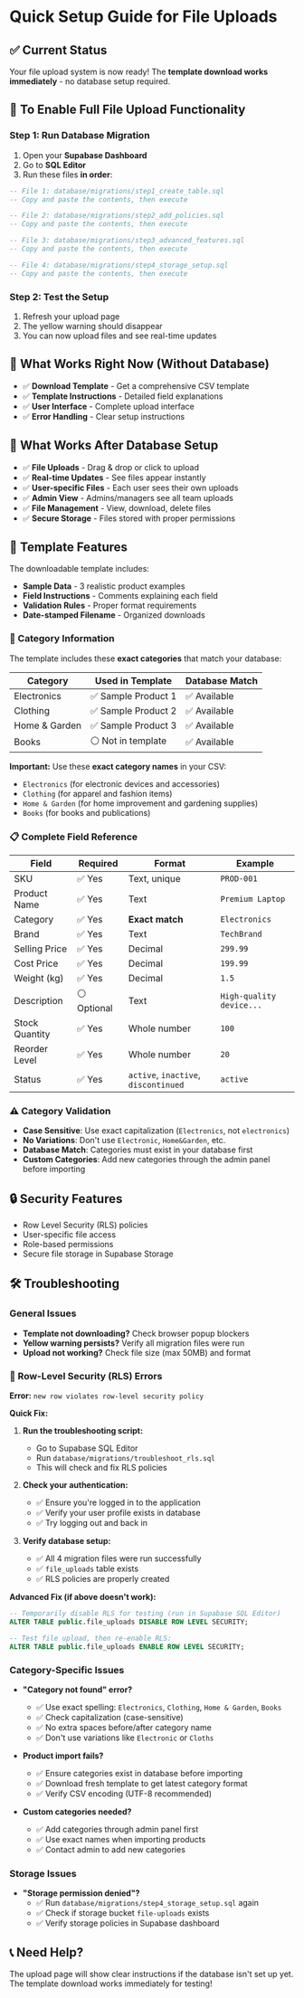 # Quick Setup Guide for File Uploads

## ✅ Current Status
Your file upload system is now ready! The **template download works immediately** - no database setup required.

## 🚀 To Enable Full File Upload Functionality

### Step 1: Run Database Migration
1. Open your **Supabase Dashboard**
2. Go to **SQL Editor**
3. Run these files **in order**:

```sql
-- File 1: database/migrations/step1_create_table.sql
-- Copy and paste the contents, then execute

-- File 2: database/migrations/step2_add_policies.sql  
-- Copy and paste the contents, then execute

-- File 3: database/migrations/step3_advanced_features.sql
-- Copy and paste the contents, then execute

-- File 4: database/migrations/step4_storage_setup.sql
-- Copy and paste the contents, then execute
```

### Step 2: Test the Setup
1. Refresh your upload page
2. The yellow warning should disappear
3. You can now upload files and see real-time updates

## 🎯 What Works Right Now (Without Database)
- ✅ **Download Template** - Get a comprehensive CSV template
- ✅ **Template Instructions** - Detailed field explanations  
- ✅ **User Interface** - Complete upload interface
- ✅ **Error Handling** - Clear setup instructions

## 🎯 What Works After Database Setup
- ✅ **File Uploads** - Drag & drop or click to upload
- ✅ **Real-time Updates** - See files appear instantly
- ✅ **User-specific Files** - Each user sees their own uploads
- ✅ **Admin View** - Admins/managers see all team uploads
- ✅ **File Management** - View, download, delete files
- ✅ **Secure Storage** - Files stored with proper permissions

## 📝 Template Features
The downloadable template includes:
- **Sample Data** - 3 realistic product examples
- **Field Instructions** - Comments explaining each field
- **Validation Rules** - Proper format requirements
- **Date-stamped Filename** - Organized downloads

### 📂 Category Information
The template includes these **exact categories** that match your database:

| **Category** | **Used in Template** | **Database Match** |
|--------------|---------------------|-------------------|
| Electronics | ✅ Sample Product 1 | ✅ Available |
| Clothing | ✅ Sample Product 2 | ✅ Available |
| Home & Garden | ✅ Sample Product 3 | ✅ Available |
| Books | ⚪ Not in template | ✅ Available |

**Important:** Use these **exact category names** in your CSV:
- `Electronics` (for electronic devices and accessories)
- `Clothing` (for apparel and fashion items)  
- `Home & Garden` (for home improvement and gardening supplies)
- `Books` (for books and publications)

### 📋 Complete Field Reference
| **Field** | **Required** | **Format** | **Example** |
|-----------|-------------|------------|-------------|
| SKU | ✅ Yes | Text, unique | `PROD-001` |
| Product Name | ✅ Yes | Text | `Premium Laptop` |
| Category | ✅ Yes | **Exact match** | `Electronics` |
| Brand | ✅ Yes | Text | `TechBrand` |
| Selling Price | ✅ Yes | Decimal | `299.99` |
| Cost Price | ✅ Yes | Decimal | `199.99` |
| Weight (kg) | ✅ Yes | Decimal | `1.5` |
| Description | ⚪ Optional | Text | `High-quality device...` |
| Stock Quantity | ✅ Yes | Whole number | `100` |
| Reorder Level | ✅ Yes | Whole number | `20` |
| Status | ✅ Yes | `active`, `inactive`, `discontinued` | `active` |

### ⚠️ Category Validation
- **Case Sensitive**: Use exact capitalization (`Electronics`, not `electronics`)
- **No Variations**: Don't use `Electronic`, `Home&Garden`, etc.
- **Database Match**: Categories must exist in your database first
- **Custom Categories**: Add new categories through the admin panel before importing

## 🔒 Security Features
- Row Level Security (RLS) policies
- User-specific file access
- Role-based permissions
- Secure file storage in Supabase Storage

## 🛠️ Troubleshooting

### General Issues
- **Template not downloading?** Check browser popup blockers
- **Yellow warning persists?** Verify all migration files were run
- **Upload not working?** Check file size (max 50MB) and format

### 🚨 Row-Level Security (RLS) Errors
**Error:** `new row violates row-level security policy`

**Quick Fix:**
1. **Run the troubleshooting script:**
   - Go to Supabase SQL Editor
   - Run `database/migrations/troubleshoot_rls.sql`
   - This will check and fix RLS policies

2. **Check your authentication:**
   - ✅ Ensure you're logged in to the application
   - ✅ Verify your user profile exists in database
   - ✅ Try logging out and back in

3. **Verify database setup:**
   - ✅ All 4 migration files were run successfully
   - ✅ `file_uploads` table exists
   - ✅ RLS policies are properly created

**Advanced Fix (if above doesn't work):**
```sql
-- Temporarily disable RLS for testing (run in Supabase SQL Editor)
ALTER TABLE public.file_uploads DISABLE ROW LEVEL SECURITY;

-- Test file upload, then re-enable RLS:
ALTER TABLE public.file_uploads ENABLE ROW LEVEL SECURITY;
```

### Category-Specific Issues
- **"Category not found" error?** 
  - ✅ Use exact spelling: `Electronics`, `Clothing`, `Home & Garden`, `Books`
  - ✅ Check capitalization (case-sensitive)
  - ✅ No extra spaces before/after category name
  - ✅ Don't use variations like `Electronic` or `Cloths`

- **Product import fails?**
  - ✅ Ensure categories exist in database before importing
  - ✅ Download fresh template to get latest category format
  - ✅ Verify CSV encoding (UTF-8 recommended)

- **Custom categories needed?**
  - ✅ Add categories through admin panel first
  - ✅ Use exact names when importing products
  - ✅ Contact admin to add new categories

### Storage Issues
- **"Storage permission denied"?**
  - ✅ Run `database/migrations/step4_storage_setup.sql` again
  - ✅ Check if storage bucket `file-uploads` exists
  - ✅ Verify storage policies in Supabase dashboard

## 📞 Need Help?
The upload page will show clear instructions if the database isn't set up yet. The template download works immediately for testing!
